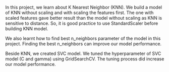 In this project, we learn about K Nearest Neighbor (KNN). We build a model of KNN without scaling and with scaling the features first.
The one with scaled features gave better result than the model without scaling as KNN is sensitive to distance.
So, it is good practice to use StandardScaler before building KNN model.

We also learnt how to find best n_neighbors parameter of the model in this project. Finding the best n_neighbors can improve our model performance.

Beside KNN, we created SVC model. We tuned the hyperparameter of SVC model (C and gamma) using GridSearchCV.
The tuning process did increase our model performance.
